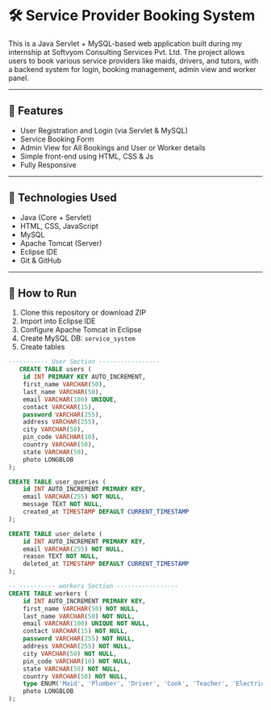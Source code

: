 # 🛠️ Service Provider Booking System

This is a Java Servlet + MySQL-based web application built during my internship at Softvyom Consulting Services Pvt. Ltd. The project allows users to book various service providers like maids, drivers, and tutors, with a backend system for login, booking management, admin view and worker panel.

---

## 📌 Features

- User Registration and Login (via Servlet & MySQL)
- Service Booking Form
- Admin View for All Bookings and User or Worker details
- Simple front-end using HTML, CSS & Js
- Fully Responsive

---

## 🧠 Technologies Used

- Java (Core + Servlet)
- HTML, CSS, JavaScript
- MySQL
- Apache Tomcat (Server)
- Eclipse IDE
- Git & GitHub

---

## 🧪 How to Run

1. Clone this repository or download ZIP
2. Import into Eclipse IDE
3. Configure Apache Tomcat in Eclipse
4. Create MySQL DB: `service_system`
5. Create tables
```sql
----------- User Section -----------------
   CREATE TABLE users (
    id INT PRIMARY KEY AUTO_INCREMENT,
    first_name VARCHAR(50),
    last_name VARCHAR(50),
    email VARCHAR(100) UNIQUE,
    contact VARCHAR(15),
    password VARCHAR(255),
    address VARCHAR(255),
    city VARCHAR(50),
    pin_code VARCHAR(10),
    country VARCHAR(50),
    state VARCHAR(50),
    photo LONGBLOB
);

CREATE TABLE user_queries (
    id INT AUTO_INCREMENT PRIMARY KEY,
    email VARCHAR(255) NOT NULL,
    message TEXT NOT NULL,
    created_at TIMESTAMP DEFAULT CURRENT_TIMESTAMP
);

CREATE TABLE user_delete (
    id INT AUTO_INCREMENT PRIMARY KEY,
    email VARCHAR(255) NOT NULL,
    reason TEXT NOT NULL,
    deleted_at TIMESTAMP DEFAULT CURRENT_TIMESTAMP
);

-- ---------- workers Section ----------------- 
CREATE TABLE workers (
    id INT AUTO_INCREMENT PRIMARY KEY,
    first_name VARCHAR(50) NOT NULL,
    last_name VARCHAR(50) NOT NULL,
    email VARCHAR(100) UNIQUE NOT NULL,
    contact VARCHAR(15) NOT NULL,
    password VARCHAR(255) NOT NULL,
    address VARCHAR(255) NOT NULL,
    city VARCHAR(50) NOT NULL,
    pin_code VARCHAR(10) NOT NULL,
    state VARCHAR(50) NOT NULL,
    country VARCHAR(50) NOT NULL,
    type ENUM('Maid', 'Plumber', 'Driver', 'Cook', 'Teacher', 'Electrician') NOT NULL,
    photo LONGBLOB
);
